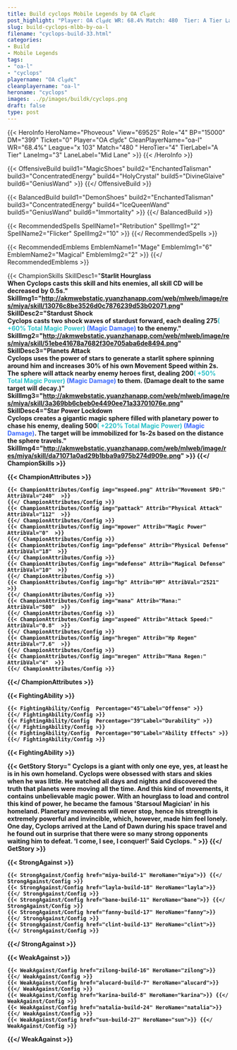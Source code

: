 ```yaml
---
title: Build cyclops Mobile Legends by OA ƈlყძε
post_highlight: "Player: OA ƈlყძε WR: 68.4% Match: 480  Tier: A Tier Lane: Mid Lane"
slug: build-cyclops-mlbb-by-oa-l
filename: "cyclops-build-33.html"
categories: 
- Build 
- Mobile Legends
tags: 
- "oa-l"
- "cyclops"
playername: "OA ƈlყძε"
cleanplayername: "oa-l"
heroname: "cyclops"
images: ../p/images/buildk/cyclops.png
draft: false
type: post
---
```


{{< HeroInfo HeroName="Phoveous" View="69525" Role="4" BP="15000" DM="399" Ticket="0" Player="OA ƈlყძε" CleanPlayerName="oa-l" WR="68.4%" League="x 103" Match="480 " HeroTier="4" TierLabel="A Tier" LaneImg="3" LaneLabel="Mid Lane" >}} {{< /HeroInfo >}}
 
{{< OffensiveBuild build1="MagicShoes"  build2="EnchantedTalisman" build3="ConcentratedEnergy" build4="HolyCrystal" build5="DivineGlaive" build6="GeniusWand" >}} {{</ OffensiveBuild >}}  

{{< BalancedBuild build1="DemonShoes"  build2="EnchantedTalisman" build3="ConcentratedEnergy" build4="IceQueenWand" build5="GeniusWand" build6="Immortality" >}} {{</ BalancedBuild >}}  

{{< RecommendedSpells SpellName1="Retribution" SpellImg1="2" SpellName2="Flicker" SpellImg2="10" >}} {{</ RecommendedSpells >}}   

{{< RecommendedEmblems EmblemName1="Mage" EmblemImg1="6" EmblemName2="Magical" EmblemImg2="2" >}} {{</ RecommendedEmblems >}}   

{{< ChampionSkills SkillDesc1="<b>Starlit Hourglass<br>When Cyclops casts this skill and hits enemies, all skill CD will be decreased by 0.5s." SkillImg1="http://akmwebstatic.yuanzhanapp.com/web/mlweb/image/res/miya/skill/13076c8be3526d0c7876239d53b02071.png"  SkillDesc2="<b>Stardust Shock<br>Cyclops casts two shock waves of stardust forward, each dealing 275<font color='#27C0C7'>( +60% Total Magic Power)</font> <font color='#3B69FF'>(Magic Damage)</font> to the enemy." SkillImg2="http://akmwebstatic.yuanzhanapp.com/web/mlweb/image/res/miya/skill/51ebe41678a7682f30e705aba6de8494.png"  SkillDesc3="<b>Planets Attack<br>Cyclops uses the power of stars to generate a starlit sphere spinning around him and increases 30% of his own Movement Speed within 2s. The sphere will attack nearby enemy heroes first, dealing 200<font color='#27C0C7'>( +50% Total Magic Power)</font> <font color='#3B69FF'>(Magic Damage)</font> to them. (Damage dealt to the same target will decay.)" SkillImg3="http://akmwebstatic.yuanzhanapp.com/web/mlweb/image/res/miya/skill/3a369bb6cbeb0e4490ee71a33701076e.png"  SkillDesc4="<b>Star Power Lockdown<br>Cyclops creates a gigantic magic sphere filled with planetary power to chase his enemy, dealing 500<font color='#27C0C7'>( +220% Total Magic Power)</font> <font color='#3B69FF'>(Magic Damage)</font>. The target will be immobilized for 1s-2s based on the distance the sphere travels." SkillImg4="http://akmwebstatic.yuanzhanapp.com/web/mlweb/image/res/miya/skill/da71071a0ad29b1bba9a975b274d909e.png"  >}} {{</ ChampionSkills >}}
	

{{< ChampionAttributes >}}

	{{< ChampionAttributes/Config img="mspeed.png" Attrib="Movement SPD:" AttribVal="240"  >}} 
	{{</ ChampionAttributes/Config >}}
	{{< ChampionAttributes/Config img="pattack" Attrib="Physical Attack" AttribVal="112"  >}} 
	{{</ ChampionAttributes/Config >}}
	{{< ChampionAttributes/Config img="mpower" Attrib="Magic Power" AttribVal="0"  >}} 
	{{</ ChampionAttributes/Config >}}
	{{< ChampionAttributes/Config img="pdefense" Attrib="Physical Defense" AttribVal="18"  >}} 
	{{</ ChampionAttributes/Config >}}
	{{< ChampionAttributes/Config img="mdefense" Attrib="Magical Defense" AttribVal="10"  >}} 
	{{</ ChampionAttributes/Config >}}
	{{< ChampionAttributes/Config img="hp" Attrib="HP" AttribVal="2521"  >}} 
	{{</ ChampionAttributes/Config >}}
	{{< ChampionAttributes/Config img="mana" Attrib="Mana:" AttribVal="500"  >}} 
	{{</ ChampionAttributes/Config >}}
	{{< ChampionAttributes/Config img="aspeed" Attrib="Attack Speed:" AttribVal="0.8"  >}} 
	{{</ ChampionAttributes/Config >}}
	{{< ChampionAttributes/Config img="hregen" Attrib="Hp Regen" AttribVal="7.6"  >}} 
	{{</ ChampionAttributes/Config >}}
	{{< ChampionAttributes/Config img="mregen" Attrib="Mana Regen:" AttribVal="4"  >}} 
	{{</ ChampionAttributes/Config >}}
	
	
{{</ ChampionAttributes >}}


{{< FightingAbility >}}

	{{< FightingAbility/Config  Percentage="45"Label="Offense" >}} 
	{{</ FightingAbility/Config >}}		
	{{< FightingAbility/Config  Percentage="39"Label="Durability" >}} 
	{{</ FightingAbility/Config >}}
	{{< FightingAbility/Config  Percentage="90"Label="Ability Effects" >}} 
	{{</ FightingAbility/Config >}}
	
{{< FightingAbility >}}

{{< GetStory Story=" Cyclops is a giant with only one eye, yes, at least he is in his own homeland. Cyclops were obsessed with stars and skies when he was little. He watched all days and nights and discovered the truth that planets were moving all the time. And this kind of movements, it contains unbelievable magic power. With an hourglass to load and control this kind of power, he became the famous \'Starsoul Magician\' in his homeland. Planetary movements will never stop, hence his strength is extremely powerful and invincible, which, however, made him feel lonely. One day, Cyclops arrived at the Land of Dawn during his space travel and he found out in surprise that there were so many strong opponents waiting him to defeat. \'I come, I see, I conquer!\' Said Cyclops. " >}}  {{</ GetStory >}}

{{< StrongAgainst >}}

	{{< StrongAgainst/Config href="miya-build-1" HeroName="miya">}} {{</ StrongAgainst/Config >}}
	{{< StrongAgainst/Config href="layla-build-18" HeroName="layla">}} {{</ StrongAgainst/Config >}}
	{{< StrongAgainst/Config href="bane-build-11" HeroName="bane">}} {{</ StrongAgainst/Config >}}
	{{< StrongAgainst/Config href="fanny-build-17" HeroName="fanny">}} {{</ StrongAgainst/Config >}}
	{{< StrongAgainst/Config href="clint-build-13" HeroName="clint">}} {{</ StrongAgainst/Config >}}
	
{{</ StrongAgainst >}}

{{< WeakAgainst >}}

	{{< WeakAgainst/Config href="zilong-build-16" HeroName="zilong">}} {{</ WeakAgainst/Config >}}
	{{< WeakAgainst/Config href="alucard-build-7" HeroName="alucard">}} {{</ WeakAgainst/Config >}}
	{{< WeakAgainst/Config href="karina-build-8" HeroName="karina">}} {{</ WeakAgainst/Config >}}
	{{< WeakAgainst/Config href="natalia-build-24" HeroName="natalia">}} {{</ WeakAgainst/Config >}}
	{{< WeakAgainst/Config href="sun-build-27" HeroName="sun">}} {{</ WeakAgainst/Config >}}
	
{{</ WeakAgainst >}}
